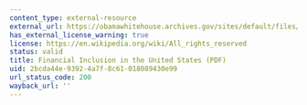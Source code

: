```yaml
---
content_type: external-resource
external_url: https://obamawhitehouse.archives.gov/sites/default/files/docs/20160610_financial_inclusion_cea_issue_brief.pdf
has_external_license_warning: true
license: https://en.wikipedia.org/wiki/All_rights_reserved
status: valid
title: Financial Inclusion in the United States (PDF)
uid: 2bcda44e-9392-4a7f-8c61-018089430e99
url_status_code: 200
wayback_url: ''
---
```

